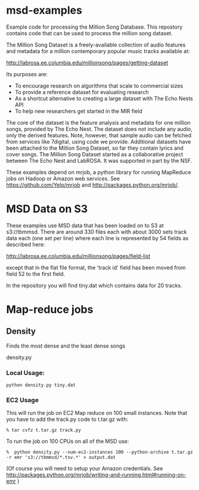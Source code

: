 msd-examples
===========
Example code for processing the Million Song Database. This repostory contains
code that can be used to process the million song dataset.

The Million Song Dataset is a freely-available collection of audio features and metadata for a million contemporary popular
music tracks available at:

 http://labrosa.ee.columbia.edu/millionsong/pages/getting-dataset

 Its purposes are:

 * To encourage research on algorithms that scale to commercial sizes
 * To provide a reference dataset for evaluating research
 * As a shortcut alternative to creating a large dataset with The Echo Nests API
 * To help new researchers get started in the MIR field

The core of the dataset is the feature analysis and metadata for one million songs, provided by The Echo Nest. The dataset
does not include any audio, only the derived features. Note, however, that sample audio can be fetched from services like
7digital, using code we provide.  Additional datasets have been attached to the Million Song Dataset, so far they contain lyrics and cover songs.  The Million Song Dataset started as a collaborative project between The Echo Nest and LabROSA. 
It was supported in part by the NSF.

These examples depend on mrjob, a python library for running MapReduce jobs on Hadoop or Amazon web services.  See
https://github.com/Yelp/mrjob and http://packages.python.org/mrjob/.


MSD Data on S3
==============
These examples use MSD data that has been loaded on to S3 at s3://tbmmsd.  There are around 330 files each with about 3000
sets track data each (one set per line) where each line is represented by 54 fields as described here:  
    
 http://labrosa.ee.columbia.edu/millionsong/pages/field-list

except that in the flat file format, the 'track id' field has been moved from field 52 to the first field.

In the repository you will find tiny.dat which contains data for 20 tracks.




Map-reduce jobs
===============

Density
------
Finds the most dense and the least dense songs

density.py


### Local Usage:

    python density.py tiny.dat


### EC2 Usage
This will run the job on EC2 Map reduce on 100 small instances. Note that you have to 
add the track.py code to t.tar.gz with:

    % tar cvfz t.tar.gz track.py

To run the job on 100 CPUs on all of the MSD use:     

    %  python density.py --num-ec2-instances 100 --python-archive t.tar.gz -r emr 's3://tbmmsd/*.tsv.*' > output.dat


(Of course you will need to setup your Amazon credentials. See http://packages.python.org/mrjob/writing-and-running.html#running-on-emr )


